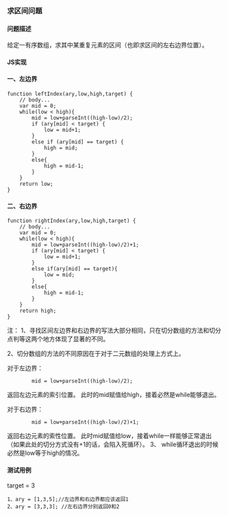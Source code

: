 ### **求区间问题**
#### **问题描述**
给定一有序数组，求其中某重复元素的区间（也即求区间的左右边界位置）。
#### **JS实现**
#### **一、左边界**

	function leftIndex(ary,low,high,target) {
		// body...
		var mid = 0;
		while(low < high){
			mid = low+parseInt((high-low)/2);
			if (ary[mid] < target) {
				low = mid+1;
			}
			else if (ary[mid] == target) {
				high = mid;
			}
			else{
				high = mid-1;
			}
		}
		return low;
	}

#### **二、右边界**

	function rightIndex(ary,low,high,target) {
		// body...
		var mid = 0;
		while(low < high){
			mid = low+parseInt((high-low)/2)+1;
			if (ary[mid] < target) {
				low = mid+1;
			}
			else if(ary[mid] == target){
				low = mid;
			}
			else{
				high = mid-1;
			}
		}
		return high;
	}


注：
1、寻找区间左边界和右边界的写法大部分相同，只在切分数组的方法和切分点判等这两个地方体现了显著的不同。

2、切分数组的方法的不同原因在于对于二元数组的处理上方式上。

对于左边界：

			mid = low+parseInt((high-low)/2);
返回左边元素的索引位置。
此时的mid赋值给high，接着必然是while能够退出。

对于右边界：

			mid = low+parseInt((high-low)/2)+1;
返回右边元素的索性位置。
此时mid赋值给low，接着while一样能够正常退出（如果此处的切分方式没有+1的话，会陷入死循环）。
3、
while循环退出的时候必然是low等于high的情况。

#### **测试用例**
target = 3

	1、ary = [1,3,5];//左边界和右边界都应该返回1
	2、ary = [3,3,3]; //左右边界分别返回0和2